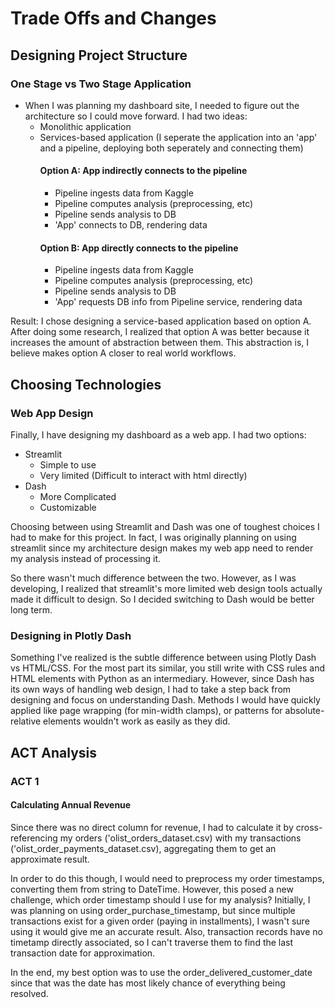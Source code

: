 # Trade Offs and Changes

## Designing Project Structure
### One Stage vs Two Stage Application
- When I was planning my dashboard site, I needed to figure out the architecture so I could move forward. I had two ideas:
  - Monolithic application
  - Services-based application (I seperate the application into an 'app' and a pipeline, deploying both seperately and connecting them)
    #### Option A: App indirectly connects to the pipeline
      - Pipeline ingests data from Kaggle
      - Pipeline computes analysis (preprocessing, etc)
      - Pipeline sends analysis to DB
      - 'App' connects to DB, rendering data
    #### Option B: App directly connects to the pipeline
      - Pipeline ingests data from Kaggle
      - Pipeline computes analysis (preprocessing, etc)
      - Pipeline sends analysis to DB
      - 'App' requests DB info from Pipeline service, rendering data

Result: I chose designing a service-based application based on option A. After doing some research, I realized that option A was better because it increases the amount of abstraction between them. This abstraction is, I believe makes option A closer to real world workflows.


## Choosing Technologies



### Web App Design
Finally, I have designing my dashboard as a web app. I had two options:
  - Streamlit
    - Simple to use
    - Very limited (Difficult to interact with html directly)
  - Dash
    - More Complicated
    - Customizable

Choosing between using Streamlit and Dash was one of toughest choices I had to make for this project. In fact, I was originally planning on using streamlit since my architecture design makes my web app need to render my analysis instead of processing it. 

So there wasn't much difference between the two. However, as I was developing, I realized that streamlit's more limited web design tools actually made it difficult to design. So I decided switching to Dash would be better long term.


### Designing in Plotly Dash
Something I've realized is the subtle difference between using Plotly Dash vs HTML/CSS. For the most part its similar, you still write with CSS rules and HTML elements with Python as an intermediary. However, since Dash has its own ways of handling web design, I had to take a step back from designing and focus on understanding Dash. Methods I would have quickly applied like page wrapping (for min-width clamps), or patterns for absolute-relative elements wouldn't work as easily as they did.


## ACT Analysis

### ACT 1
#### Calculating Annual Revenue
Since there was no direct column for revenue, I had to calculate it by cross-referencing my orders ('olist_orders_dataset.csv) with my transactions ('olist_order_payments_dataset.csv), aggregating them to get an approximate result. 

In order to do this though, I would need to preprocess my order timestamps, converting them from string to DateTime. However, this posed a new challenge, which order timestamp should I use for my analysis? Initially, I was planning on using order_purchase_timestamp, but since multiple transactions exist for a given order (paying in installments), I wasn't sure using it would give me an accurate result. Also, transaction records have no timetamp directly associated, so I can't traverse them to find the last transaction date for approximation.

In the end, my best option was to use the order_delivered_customer_date since that was the date has most likely chance of everything being resolved.



